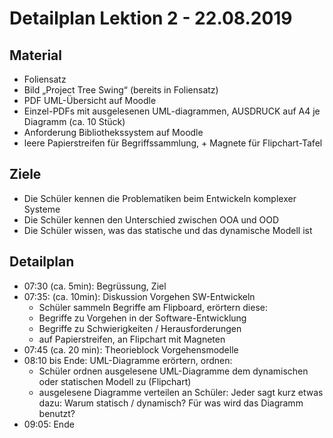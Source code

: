 Detailplan Lektion 2 - 22.08.2019
===========================================

Material
--------
* Foliensatz
* Bild „Project Tree Swing“ (bereits in Foliensatz)
* PDF UML-Übersicht auf Moodle
* Einzel-PDFs mit ausgelesenen UML-diagrammen, AUSDRUCK auf A4 je Diagramm (ca. 10 Stück)
* Anforderung Bibliothekssystem auf Moodle
* leere Papierstreifen für Begriffssammlung, + Magnete für Flipchart-Tafel

Ziele
-----

* Die Schüler kennen die Problematiken beim Entwickeln komplexer Systeme
* Die Schüler kennen den Unterschied zwischen OOA und OOD
* Die Schüler wissen, was das statische und das dynamische Modell ist

Detailplan
----------

* 07:30 (ca. 5min): Begrüssung, Ziel
* 07:35: (ca. 10min): Diskussion Vorgehen SW-Entwickeln
  * Schüler sammeln Begriffe am Flipboard, erörtern diese:
  * Begriffe zu Vorgehen in der Software-Entwicklung
  * Begriffe zu Schwierigkeiten / Herausforderungen
  * auf Papierstreifen, an Flipchart mit Magneten
* 07:45 (ca. 20 min): Theorieblock Vorgehensmodelle
* 08:10 bis Ende: UML-Diagramme erörtern, ordnen:
  * Schüler ordnen ausgelesene UML-Diagramme dem dynamischen oder statischen Modell zu (Flipchart)
  * ausgelesene Diagramme verteilen an Schüler: Jeder sagt kurz etwas dazu: Warum statisch / dynamisch?
    Für was wird das Diagramm benutzt?
* 09:05: Ende
